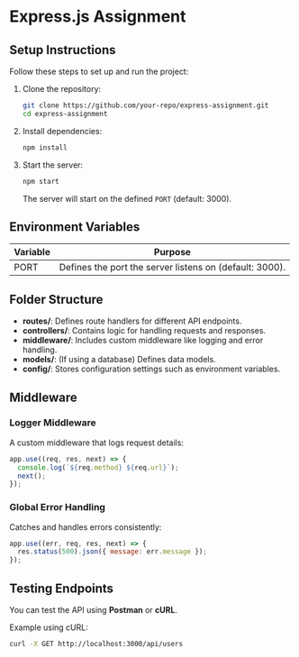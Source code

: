 # Express.js Assignment

## Setup Instructions

Follow these steps to set up and run the project:

1. Clone the repository:
   ```sh
   git clone https://github.com/your-repo/express-assignment.git
   cd express-assignment
   ```
2. Install dependencies:
   ```sh
   npm install
   ```
3. Start the server:
   ```sh
   npm start
   ```
   The server will start on the defined `PORT` (default: 3000).

## Environment Variables

| Variable | Purpose |
|----------|---------|
| PORT     | Defines the port the server listens on (default: 3000). |

## Folder Structure

- **routes/**: Defines route handlers for different API endpoints.
- **controllers/**: Contains logic for handling requests and responses.
- **middleware/**: Includes custom middleware like logging and error handling.
- **models/**: (If using a database) Defines data models.
- **config/**: Stores configuration settings such as environment variables.

## Middleware

### Logger Middleware
A custom middleware that logs request details:
```js
app.use((req, res, next) => {
  console.log(`${req.method} ${req.url}`);
  next();
});
```

### Global Error Handling
Catches and handles errors consistently:
```js
app.use((err, req, res, next) => {
  res.status(500).json({ message: err.message });
});
```

## Testing Endpoints

You can test the API using **Postman** or **cURL**.

Example using cURL:
```sh
curl -X GET http://localhost:3000/api/users
```

